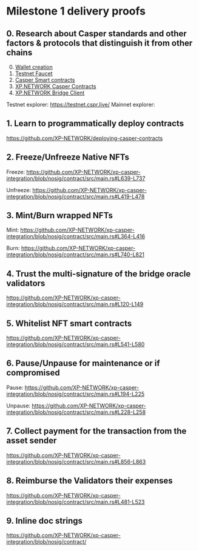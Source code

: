 # Milestone 1 delivery proofs

## 0. Research about Casper standards and other factors & protocols that distinguish it from other chains

0. [Wallet creation](https://docs.casperstats.io/docs/manage-your-cspr-tokens/create-a-wallet)
1. [Testnet Faucet](https://testnet.cspr.live/tools/faucet)
2. [Casper Smart contracts](https://docs.casper.network/concepts/smart-contracts/)
3. [XP.NETWORK Casper Contracts](https://github.com/XP-NETWORK/xp-casper-integration)
4. [XP.NETWORK Bridge Client](https://github.com/XP-NETWORK/xp-casper-bridge-client)

Testnet explorer: https://testnet.cspr.live/
Mainnet explorer: 

## 1. Learn to programmatically deploy contracts

https://github.com/XP-NETWORK/deploying-casper-contracts

## 2. Freeze/Unfreeze Native NFTs

Freeze:
https://github.com/XP-NETWORK/xp-casper-integration/blob/nosig/contract/src/main.rs#L639-L737

Unfreeze:
https://github.com/XP-NETWORK/xp-casper-integration/blob/nosig/contract/src/main.rs#L419-L478

## 3. Mint/Burn wrapped NFTs

Mint: https://github.com/XP-NETWORK/xp-casper-integration/blob/nosig/contract/src/main.rs#L364-L416

Burn: https://github.com/XP-NETWORK/xp-casper-integration/blob/nosig/contract/src/main.rs#L740-L821


## 4. Trust the multi-signature of the bridge oracle validators

https://github.com/XP-NETWORK/xp-casper-integration/blob/nosig/contract/src/main.rs#L120-L149

## 5. Whitelist NFT smart contracts

https://github.com/XP-NETWORK/xp-casper-integration/blob/nosig/contract/src/main.rs#L541-L580

## 6. Pause/Unpause for maintenance or if compromised

Pause: https://github.com/XP-NETWORK/xp-casper-integration/blob/nosig/contract/src/main.rs#L194-L225

Unpause: https://github.com/XP-NETWORK/xp-casper-integration/blob/nosig/contract/src/main.rs#L228-L258


## 7. Collect payment for the transaction from the asset sender

https://github.com/XP-NETWORK/xp-casper-integration/blob/nosig/contract/src/main.rs#L856-L863

## 8. Reimburse the Validators their expenses

https://github.com/XP-NETWORK/xp-casper-integration/blob/nosig/contract/src/main.rs#L481-L523

## 9. Inline doc strings

https://github.com/XP-NETWORK/xp-casper-integration/blob/nosig/contract/